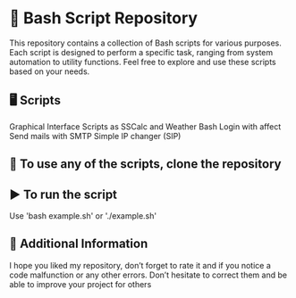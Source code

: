 # 🐧 Bash Script Repository
This repository contains a collection of Bash scripts for various purposes. Each script is designed to perform a specific task, ranging from system automation to utility functions. Feel free to explore and use these scripts based on your needs.


## 🖥️ Scripts
Graphical Interface Scripts as SSCalc and Weather Bash
Login with affect
Send mails with SMTP
Simple IP changer (SIP)

## 🧬 To use any of the scripts, clone the repository

## ▶️ To run the script
Use 'bash example.sh' or './example.sh'

## 📢 Additional Information
I hope you liked my repository, don’t forget to rate it and if you notice a code malfunction or any other errors.
Don’t hesitate to correct them and be able to improve your project for others
